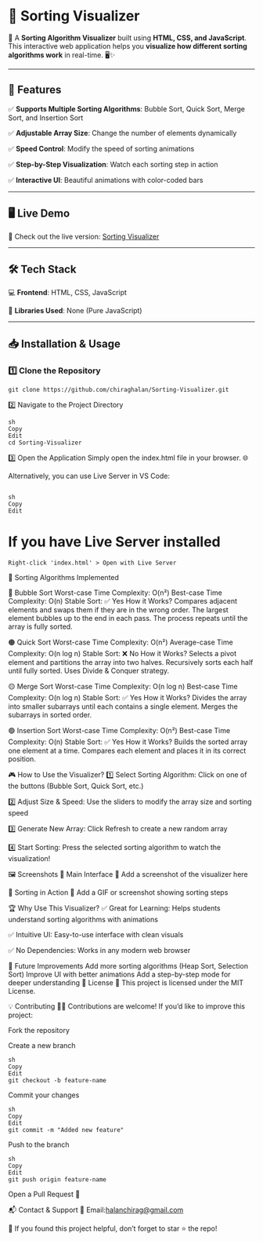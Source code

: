 # 📌 Sorting Visualizer  

🔹 A **Sorting Algorithm Visualizer** built using **HTML, CSS, and JavaScript**. This interactive web application helps you **visualize how different sorting algorithms work** in real-time. 🖥️✨  

---

## 🌟 Features  

✅ **Supports Multiple Sorting Algorithms**: Bubble Sort, Quick Sort, Merge Sort, and Insertion Sort  

✅ **Adjustable Array Size**: Change the number of elements dynamically  

✅ **Speed Control**: Modify the speed of sorting animations  

✅ **Step-by-Step Visualization**: Watch each sorting step in action  

✅ **Interactive UI**: Beautiful animations with color-coded bars  

---

## 🖥️ Live Demo  

🚀 Check out the live version: [Sorting Visualizer](https://your-live-demo-link.com)  

---

## 🛠️ Tech Stack  

💻 **Frontend**: HTML, CSS, JavaScript  

📜 **Libraries Used**: None (Pure JavaScript)  

---

## 📥 Installation & Usage  

### 1️⃣ Clone the Repository  

```
git clone https://github.com/chiraghalan/Sorting-Visualizer.git
```
2️⃣ Navigate to the Project Directory
```
sh
Copy
Edit
cd Sorting-Visualizer
```
3️⃣ Open the Application
Simply open the index.html file in your browser. 🌐

Alternatively, you can use Live Server in VS Code:
```

sh
Copy
Edit
```
# If you have Live Server installed
```
Right-click 'index.html' > Open with Live Server
```

📌 Sorting Algorithms Implemented

🔴 Bubble Sort
Worst-case Time Complexity: O(n²)
Best-case Time Complexity: O(n)
Stable Sort: ✅ Yes
How it Works?
Compares adjacent elements and swaps them if they are in the wrong order.
The largest element bubbles up to the end in each pass.
The process repeats until the array is fully sorted.

🟠 Quick Sort
Worst-case Time Complexity: O(n²)
Average-case Time Complexity: O(n log n)
Stable Sort: ❌ No
How it Works?
Selects a pivot element and partitions the array into two halves.
Recursively sorts each half until fully sorted.
Uses Divide & Conquer strategy.

🟡 Merge Sort
Worst-case Time Complexity: O(n log n)
Best-case Time Complexity: O(n log n)
Stable Sort: ✅ Yes
How it Works?
Divides the array into smaller subarrays until each contains a single element.
Merges the subarrays in sorted order.

🟢 Insertion Sort
Worst-case Time Complexity: O(n²)
Best-case Time Complexity: O(n)
Stable Sort: ✅ Yes
How it Works?
Builds the sorted array one element at a time.
Compares each element and places it in its correct position.

🎮 How to Use the Visualizer?
1️⃣ Select Sorting Algorithm: Click on one of the buttons (Bubble Sort, Quick Sort, etc.)

2️⃣ Adjust Size & Speed: Use the sliders to modify the array size and sorting speed

3️⃣ Generate New Array: Click Refresh to create a new random array

4️⃣ Start Sorting: Press the selected sorting algorithm to watch the visualization!

🖼️ Screenshots
🔹 Main Interface
📌 Add a screenshot of the visualizer here

🔹 Sorting in Action
📌 Add a GIF or screenshot showing sorting steps

🏆 Why Use This Visualizer?
✅ Great for Learning: Helps students understand sorting algorithms with animations

✅ Intuitive UI: Easy-to-use interface with clean visuals

✅ No Dependencies: Works in any modern web browser

🚀 Future Improvements
Add more sorting algorithms (Heap Sort, Selection Sort)
Improve UI with better animations
Add a step-by-step mode for deeper understanding
📜 License
📄 This project is licensed under the MIT License.

💡 Contributing
👨‍💻 Contributions are welcome! If you’d like to improve this project:

Fork the repository

Create a new branch
```
sh
Copy
Edit
git checkout -b feature-name
```
Commit your changes
```
sh
Copy
Edit
git commit -m "Added new feature"
```
Push to the branch
```
sh
Copy
Edit
git push origin feature-name
```
Open a Pull Request 🚀

📬 Contact & Support
📧 Email:halanchirag@gmail.com



🌟 If you found this project helpful, don’t forget to star ⭐ the repo!
